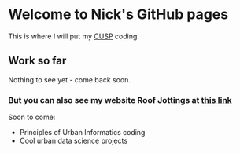 # Welcome to Nick's GitHub pages

This is where I will put my [CUSP](http://cusp.nyu.edu) coding.

## Work so far

Nothing to see yet - come back soon.

### But you can also see my website **Roof Jottings** at [this link](http://www.roofjottings.net)

Soon to come:
 - Principles of Urban Informatics coding
 - Cool urban data science projects

